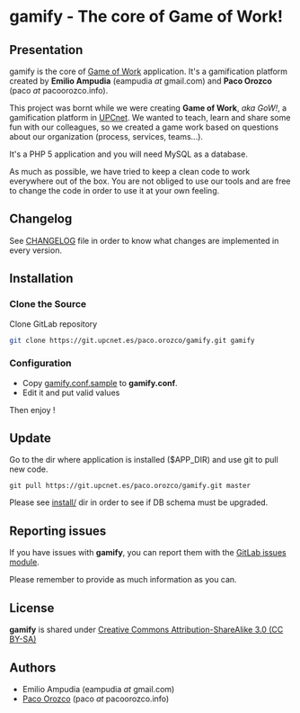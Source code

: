 # gamify - The core of Game of Work!

## Presentation

gamify is the core of [Game of Work](https://gow.upcnet.es) application. It's a gamification platform created by **Emilio Ampudia** (eampudia _at_ gmail.com) and **Paco Orozco** (paco _at_ pacoorozco.info). 

This project was bornt while we were creating **Game of Work**, _aka GoW!_, a gamification platform in [UPCnet](http://www.upcnet.es). We wanted to teach, learn and share some fun with our colleagues, so we created a game work based on questions about our organization (process, services, teams...).

It's a PHP 5 application and you will need MySQL as a database.

As much as possible, we have tried to keep a clean code to work everywhere out of the box. You are not obliged to use our tools and are free to change the code in order to use it at your own feeling.

## Changelog

See [CHANGELOG](https://git.upcnet.es/paco.orozco/gamify/blob/master/CHANGELOG) file in order to know what changes are implemented in every version.

## Installation

### Clone the Source

Clone GitLab repository
```bash
git clone https://git.upcnet.es/paco.orozco/gamify.git gamify
```
### Configuration
* Copy [gamify.conf.sample](https://git.upcnet.es/paco.orozco/gamify/blob/master/gamify.conf.sample) to **gamify.conf**. 
* Edit it and put valid values

Then enjoy !

## Update

Go to the dir where application is installed ($APP_DIR) and use git to pull new code.

    git pull https://git.upcnet.es/paco.orozco/gamify.git master

Please see [install/](https://git.upcnet.es/paco.orozco/gamify/tree/master/install) dir in order to see if DB schema must be upgraded.

## Reporting issues

If you have issues with **gamify**, you can report them with the [GitLab issues module](https://git.upcnet.es/paco.orozco/gamify/issues?_=1398431084205).

Please remember to provide as much information as you can.

## License

**gamify** is shared under [Creative Commons Attribution-ShareAlike 3.0 (CC BY-SA)](http://creativecommons.org/licenses/by-sa/3.0/deed.en)

## Authors

* Emilio Ampudia (eampudia _at_ gmail.com)
* [Paco Orozco](http://pacoorozco.info) (paco _at_ pacoorozco.info)